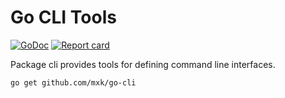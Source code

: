Go CLI Tools
============

[![GoDoc](https://godoc.org/github.com/mxk/go-cli?status.svg)](https://godoc.org/github.com/mxk/go-cli)
[![Report card](https://goreportcard.com/badge/github.com/mxk/go-cli)](https://goreportcard.com/report/github.com/mxk/go-cli)

Package cli provides tools for defining command line interfaces.

```
go get github.com/mxk/go-cli
```
